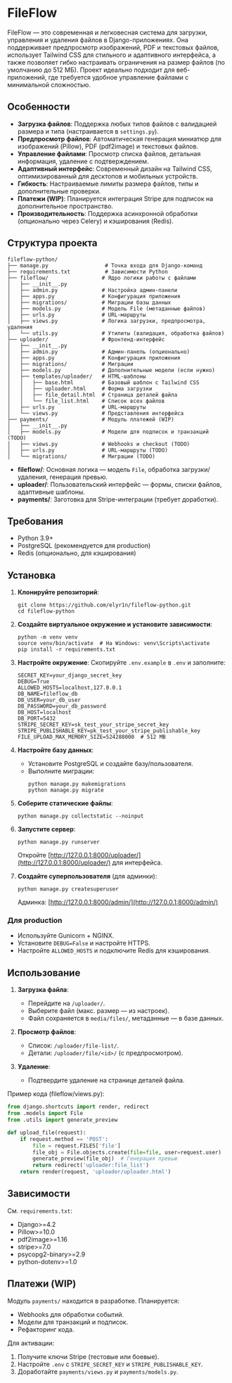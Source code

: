 # FileFlow

FileFlow — это современная и легковесная система для загрузки, управления и удаления файлов в Django-приложениях. Она поддерживает предпросмотр изображений, PDF и текстовых файлов, использует Tailwind CSS для стильного и адаптивного интерфейса, а также позволяет гибко настраивать ограничения на размер файлов (по умолчанию до 512 МБ). Проект идеально подходит для веб-приложений, где требуется удобное управление файлами с минимальной сложностью.

## Особенности

- **Загрузка файлов**: Поддержка любых типов файлов с валидацией размера и типа (настраивается в `settings.py`).
- **Предпросмотр файлов**: Автоматическая генерация миниатюр для изображений (Pillow), PDF (pdf2image) и текстовых файлов.
- **Управление файлами**: Просмотр списка файлов, детальная информация, удаление с подтверждением.
- **Адаптивный интерфейс**: Современный дизайн на Tailwind CSS, оптимизированный для десктопов и мобильных устройств.
- **Гибкость**: Настраиваемые лимиты размера файлов, типы и дополнительные проверки.
- **Платежи (WIP)**: Планируется интеграция Stripe для подписок на дополнительное пространство.
- **Производительность**: Поддержка асинхронной обработки (опционально через Celery) и кэширования (Redis).

## Структура проекта

```
fileflow-python/
├── manage.py                  # Точка входа для Django-команд
├── requirements.txt           # Зависимости Python
├── fileflow/                 # Ядро логики работы с файлами
│   ├── __init__.py
│   ├── admin.py              # Настройка админ-панели
│   ├── apps.py               # Конфигурация приложения
│   ├── migrations/           # Миграции базы данных
│   ├── models.py             # Модель File (метаданные файлов)
│   ├── urls.py               # URL-маршруты
│   ├── views.py              # Логика загрузки, предпросмотра, удаления
│   └── utils.py              # Утилиты (валидация, обработка файлов)
├── uploader/                 # Фронтенд-интерфейс
│   ├── __init__.py
│   ├── admin.py              # Админ-панель (опционально)
│   ├── apps.py               # Конфигурация приложения
│   ├── migrations/           # Миграции
│   ├── models.py             # Дополнительные модели (если нужно)
│   ├── templates/uploader/   # HTML-шаблоны
│   │   ├── base.html         # Базовый шаблон с Tailwind CSS
│   │   ├── uploader.html     # Форма загрузки
│   │   ├── file_detail.html  # Страница деталей файла
│   │   └── file_list.html    # Список всех файлов
│   ├── urls.py               # URL-маршруты
│   └── views.py              # Представления интерфейса
├── payments/                 # Модуль платежей (WIP)
│   ├── __init__.py
│   ├── models.py             # Модели для подписок и транзакций (TODO)
│   ├── views.py              # Webhooks и checkout (TODO)
│   ├── urls.py               # URL-маршруты (TODO)
│   └── migrations/           # Миграции (TODO)
```

- **fileflow/**: Основная логика — модель `File`, обработка загрузки/удаления, генерация превью.
- **uploader/**: Пользовательский интерфейс — формы, списки файлов, адаптивные шаблоны.
- **payments/**: Заготовка для Stripe-интеграции (требует доработки).

## Требования

- Python 3.9+
- PostgreSQL (рекомендуется для production)
- Redis (опционально, для кэширования)

## Установка

1. **Клонируйте репозиторий**:
   ```
   git clone https://github.com/elyr1n/fileflow-python.git
   cd fileflow-python
   ```

2. **Создайте виртуальное окружение и установите зависимости**:
   ```
   python -m venv venv
   source venv/bin/activate  # На Windows: venv\Scripts\activate
   pip install -r requirements.txt
   ```

3. **Настройте окружение**:
   Скопируйте `.env.example` в `.env` и заполните:
   ```
   SECRET_KEY=your_django_secret_key
   DEBUG=True
   ALLOWED_HOSTS=localhost,127.0.0.1
   DB_NAME=fileflow_db
   DB_USER=your_db_user
   DB_PASSWORD=your_db_password
   DB_HOST=localhost
   DB_PORT=5432
   STRIPE_SECRET_KEY=sk_test_your_stripe_secret_key
   STRIPE_PUBLISHABLE_KEY=pk_test_your_stripe_publishable_key
   FILE_UPLOAD_MAX_MEMORY_SIZE=524288000  # 512 MB
   ```

4. **Настройте базу данных**:
   - Установите PostgreSQL и создайте базу/пользователя.
   - Выполните миграции:
     ```
     python manage.py makemigrations
     python manage.py migrate
     ```

5. **Соберите статические файлы**:
   ```
   python manage.py collectstatic --noinput
   ```

6. **Запустите сервер**:
   ```
   python manage.py runserver
   ```
   Откройте [http://127.0.0.1:8000/uploader/](http://127.0.0.1:8000/uploader/) для интерфейса.

7. **Создайте суперпользователя** (для админки):
   ```
   python manage.py createsuperuser
   ```
   Админка: [http://127.0.0.1:8000/admin/](http://127.0.0.1:8000/admin/)

### Для production
- Используйте Gunicorn + NGINX.
- Установите `DEBUG=False` и настройте HTTPS.
- Настройте `ALLOWED_HOSTS` и подключите Redis для кэширования.

## Использование

1. **Загрузка файла**:
   - Перейдите на `/uploader/`.
   - Выберите файл (макс. размер — из настроек).
   - Файл сохраняется в `media/files/`, метаданные — в базе данных.

2. **Просмотр файлов**:
   - Список: `/uploader/file-list/`.
   - Детали: `/uploader/file/<id>/` (с предпросмотром).

3. **Удаление**:
   - Подтвердите удаление на странице деталей файла.

Пример кода (fileflow/views.py):
```python
from django.shortcuts import render, redirect
from .models import File
from .utils import generate_preview

def upload_file(request):
    if request.method == 'POST':
        file = request.FILES['file']
        file_obj = File.objects.create(file=file, user=request.user)
        generate_preview(file_obj)  # Генерация превью
        return redirect('uploader:file_list')
    return render(request, 'uploader/uploader.html')
```

## Зависимости

См. `requirements.txt`:
- Django>=4.2
- Pillow>=10.0
- pdf2image>=1.16
- stripe>=7.0
- psycopg2-binary>=2.9
- python-dotenv>=1.0

## Платежи (WIP)

Модуль `payments/` находится в разработке. Планируется:
- Webhooks для обработки событий.
- Модели для транзакций и подписок.
- Рефакторинг кода.

Для активации:
1. Получите ключи Stripe (тестовые или боевые).
2. Настройте `.env` с `STRIPE_SECRET_KEY` и `STRIPE_PUBLISHABLE_KEY`.
3. Доработайте `payments/views.py` и `payments/models.py`.